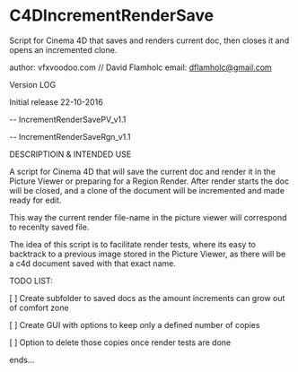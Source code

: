 # C4DIncrementRenderSave
Script for Cinema 4D that saves and renders current doc, then closes it and opens an incremented clone.


author: vfxvoodoo.com // David Flamholc
email: dflamholc@gmail.com



Version LOG

Initial release 22-10-2016

-- IncrementRenderSavePV_v1.1

-- IncrementRenderSaveRgn_v1.1 



DESCRIPTIOIN & INTENDED USE

A script for Cinema 4D that will save the current doc and render it in the Picture Viewer or preparing for a Region Render. After render starts the doc will be closed, and a clone of the document will be incremented and made ready for edit.

This way the current render file-name in the picture viewer will correspond to recenlty saved file.

The idea of this script is to facilitate render tests, where its easy to backtrack to a previous image stored in the Picture Viewer, as there will be a c4d document saved with that exact name.



TODO LIST:

[ ] Create subfolder to saved docs as the amount increments can grow out of comfort zone

[ ] Create GUI with options to keep only a defined number of copies

[ ] Option to delete those copies once render tests are done


ends...
